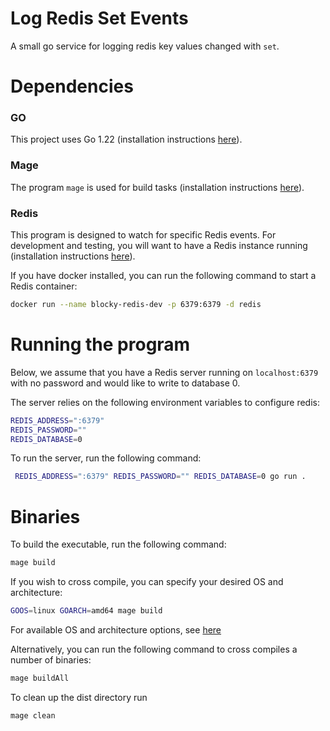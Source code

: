 # Log Redis Set Events
A small go service for logging redis key values changed with `set`.

# Dependencies

### GO

This project uses Go 1.22 (installation instructions
[here](https://go.dev/doc/install)).

### Mage

The program `mage` is used for build tasks (installation instructions
[here](https://magefile.org/)).

### Redis

This program is designed to watch for specific Redis events. For development and
testing, you will want to have a Redis instance running (installation
instructions [here](https://redis.io/docs/install/install-redis/)).

If you have docker installed, you can run the following command to start a Redis
container:

```bash
docker run --name blocky-redis-dev -p 6379:6379 -d redis
```

# Running the program

Below, we assume that you have a Redis server running on `localhost:6379` with
no password and would like to write to database 0.

The server relies on the following environment variables to configure redis:
```bash
REDIS_ADDRESS=":6379"
REDIS_PASSWORD=""
REDIS_DATABASE=0
```

To run the server, run the following command:
```bash
 REDIS_ADDRESS=":6379" REDIS_PASSWORD="" REDIS_DATABASE=0 go run .
```

# Binaries

To build the executable, run the following command:
```bash
mage build
```
If you wish to cross compile, you can specify your desired OS and architecture:
```bash
GOOS=linux GOARCH=amd64 mage build
```
For available OS and architecture options, see
[here](https://golang.org/doc/install/source#environment)

Alternatively, you can run the following command to cross compiles a number of
binaries:
```bash
mage buildAll
```

To clean up the dist directory run
```bash
mage clean
```
